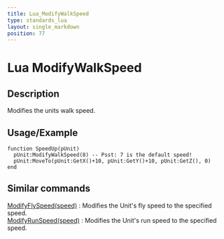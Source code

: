 ```yaml
---
title: Lua_ModifyWalkSpeed
type: standards_lua
layout: single_markdown
position: 77
---
```


# Lua ModifyWalkSpeed

## Description

Modifies the units walk speed.

## Usage/Example

```
function SpeedUp(pUnit)
  pUnit:ModifyWalkSpeed(8) -- Psst: 7 is the default speed!
  pUnit:MoveTo(pUnit:GetX()+10, pUnit:GetY()+10, pUnit:GetZ(), 0)
end
```

## Similar commands

[ModifyFlySpeed(speed)](/Wiki/docs/standards_sctipts/methods_lua/Unit_Methods/Lua_ModifyFlySpeed) : Modifies the Unit's fly speed to the specified speed.             
[ModifyRunSpeed(speed)](/Wiki/docs/standards_sctipts/methods_lua/Unit_Methods/Lua_ModifyRunSpeed) : Modifies the Unit's run speed to the specified speed.
